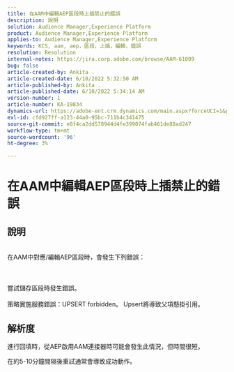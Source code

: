 ```yaml
---
title: 在AAM中編輯AEP區段時上插禁止的錯誤
description: 說明
solution: Audience Manager,Experience Platform
product: Audience Manager,Experience Platform
applies-to: Audience Manager,Experience Platform
keywords: KCS, aam, aep，區段，上插，編輯，錯誤
resolution: Resolution
internal-notes: https://jira.corp.adobe.com/browse/AAM-61009
bug: false
article-created-by: Ankita .
article-created-date: 6/10/2022 5:32:50 AM
article-published-by: Ankita .
article-published-date: 6/10/2022 5:34:14 AM
version-number: 1
article-number: KA-19834
dynamics-url: https://adobe-ent.crm.dynamics.com/main.aspx?forceUCI=1&pagetype=entityrecord&etn=knowledgearticle&id=8701dcc2-7ee8-ec11-bb3c-000d3a3bd4a0
exl-id: cfd927ff-a123-44a0-95bc-711b4c341475
source-git-commit: e8f4ca2dd578944d4fe399074fab461de88ad247
workflow-type: tm+mt
source-wordcount: '96'
ht-degree: 3%

---
```


# 在AAM中編輯AEP區段時上插禁止的錯誤

## 說明

<br>在AAM中對應/編輯AEP區段時，會發生下列錯誤：<br><br> <br><br>嘗試儲存區段時發生錯誤。<br><br>策略實施服務錯誤：UPSERT forbidden。 Upsert將導致父項懸掛引用。<br>

## 解析度


進行回填時，從AEP啟用AAM連接器時可能會發生此情況，但時間很短。

在約5-10分鐘間隔後重試通常會導致成功動作。
